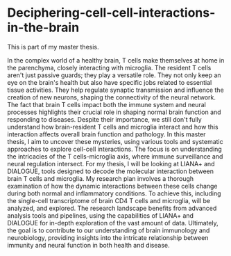 # Deciphering-cell-cell-interactions-in-the-brain

This is part of my master thesis.

In the complex world of a healthy brain, T cells  make themselves at home in the parenchyma, closely interacting with microglia. The resident T cells aren't just passive guards; they play a versatile role. They not only keep an eye on the brain's health but also have specific jobs related to essential tissue activities. They help regulate synaptic transmission and influence the creation of new neurons, shaping the connectivity of the neural network. The fact that brain T cells impact both the immune system and neural processes highlights their crucial role in shaping normal brain function and responding to diseases.
Despite their importance, we still don't fully understand how brain-resident T cells and microglia interact and how this interaction affects overall brain function and pathology. In this master thesis, I aim to uncover these mysteries, using various tools and systematic approaches to explore cell-cell interactions. The focus is on understanding the intricacies of the T cells-microglia axis, where immune surveillance and neural regulation intersect.
For my thesis, I will be looking at LIANA+ and DIALOGUE, tools designed to decode the molecular interaction between brain T cells and microglia. My research plan involves a thorough examination of how the dynamic interactions between these cells change during both normal and inflammatory conditions. To achieve this, including the single-cell transcriptome of brain CD4 T cells and microglia, will be analyzed, and explored.
The research landscape benefits from advanced analysis tools and pipelines, using the capabilities of LIANA+ and DIALOGUE for in-depth exploration of the vast amount of data. Ultimately, the goal is to contribute to our understanding of brain immunology and neurobiology, providing insights into the intricate relationship between immunity and neural function in both health and disease.
